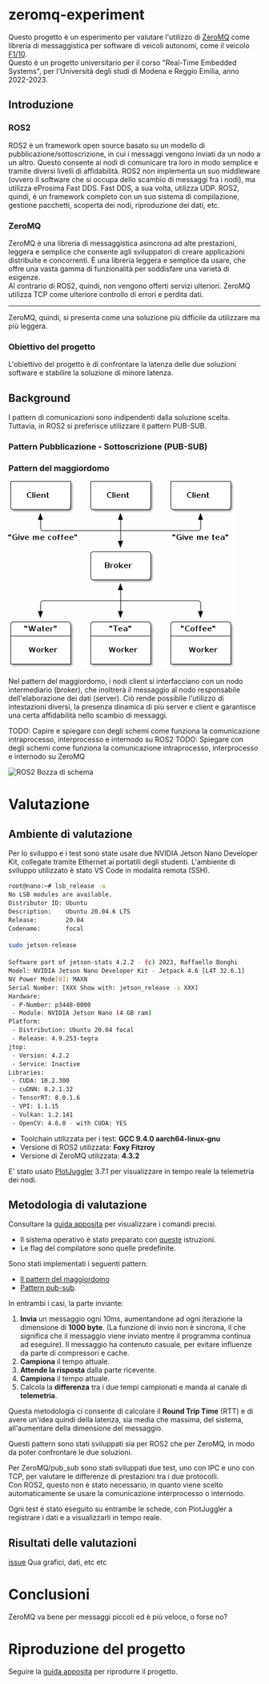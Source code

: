 # zeromq-experiment
Questo progetto è un esperimento per valutare l'utilizzo di
[ZeroMQ](https://zeromq.org/) 
come libreria di messaggistica per software di veicoli autonomi, come il veicolo
[F1/10](https://f1tenth.org/).  
Questo è un progetto universitario per il corso "Real-Time Embedded Systems", per l'Università degli studi di Modena e Reggio Emilia, anno 2022-2023.

## Introduzione
### ROS2
ROS2 è un framework open source basato su un modello di pubblicazione/sottoscrizione, in cui i messaggi vengono inviati da un nodo a un altro. Questo consente ai nodi di comunicare tra loro in modo semplice e tramite diversi livelli di affidabilità.
ROS2 non implementa un suo middleware (ovvero il software che si occupa dello scambio di messaggi fra i nodi), ma utilizza eProsima Fast DDS.
Fast DDS, a sua volta, utilizza UDP.
ROS2, quindi, è un framework completo con un suo sistema di compilazione, gestione pacchetti, scoperta dei nodi, riproduzione dei dati, etc.  
### ZeroMQ
ZeroMQ è una libreria di messaggistica asincrona ad alte prestazioni, leggera e semplice che consente agli sviluppatori di creare applicazioni distribuite e concorrenti. È una libreria leggera e semplice da usare, che offre una vasta gamma di funzionalità per soddisfare una varietà di esigenze.  
Al contrario di ROS2, quindi, non vengono offerti servizi ulteriori.
ZeroMQ utilizza TCP come ulteriore controllo di errori e perdita dati.  

---

ZeroMQ, quindi, si presenta come una soluzione più difficile da utilizzare ma più leggera.
### Obiettivo del progetto
L'obiettivo del progetto è di confrontare la latenza delle due soluzioni software e stabilire la soluzione di minore latenza.

## Background
I pattern di comunicazioni sono indipendenti dalla soluzione scelta.  
Tuttavia, in ROS2 si preferisce utilizzare il pattern PUB-SUB.
### Pattern Pubblicazione - Sottoscrizione (PUB-SUB)

### Pattern del maggiordomo
![Pattern del maggiordomo](docs/majordomo.png)  

Nel pattern del maggiordomo, i nodi client si interfacciano con un nodo intermediario (broker), che inoltrerà il messaggio al 
nodo responsabile dell'elaborazione dei dati (server). Ciò rende possibile l'utilizzo di intestazioni diversi, la presenza dinamica di più
server e client e garantisce una certa affidabilità nello scambio di messaggi.

TODO: Capire e spiegare con degli schemi come funziona la comunicazione intraprocesso, interprocesso e internodo su ROS2
TODO: Spiegare con degli schemi come funziona la comunicazione intraprocesso, interprocesso e internodo su ZeroMQ  

![ROS2 Bozza di schema](https://github.com/ElDavoo/zeromq-experiment/assets/4050967/5eca201f-98d8-4ffa-913b-0ac451c3761a)

# Valutazione
## Ambiente di valutazione
Per lo sviluppo e i test sono state usate due NVIDIA Jetson Nano Developer Kit, 
collegate tramite Ethernet ai portatili degli studenti.
L'ambiente di sviluppo utilizzato è stato VS Code in modalità remota (SSH).
```sh
root@nano:~# lsb_release -a
No LSB modules are available.
Distributor ID: Ubuntu
Description:    Ubuntu 20.04.6 LTS
Release:        20.04
Codename:       focal

sudo jetson-release

Software part of jetson-stats 4.2.2 - (c) 2023, Raffaello Bonghi
Model: NVIDIA Jetson Nano Developer Kit - Jetpack 4.6 [L4T 32.6.1]
NV Power Mode[0]: MAXN
Serial Number: [XXX Show with: jetson_release -s XXX]
Hardware:
 - P-Number: p3448-0000
 - Module: NVIDIA Jetson Nano (4 GB ram)
Platform:
 - Distribution: Ubuntu 20.04 focal
 - Release: 4.9.253-tegra
jtop:
 - Version: 4.2.2
 - Service: Inactive
Libraries:
 - CUDA: 10.2.300
 - cuDNN: 8.2.1.32
 - TensorRT: 8.0.1.6
 - VPI: 1.1.15
 - Vulkan: 1.2.141
 - OpenCV: 4.6.0 - with CUDA: YES
```
- Toolchain utilizzata per i test: **GCC 9.4.0 aarch64-linux-gnu**
- Versione di ROS2 utilizzata: **Foxy Fitzroy**
- Versione di ZeroMQ utilizzata: **4.3.2**

E' stato usato
[PlotJuggler](https://github.com/facontidavide/PlotJuggler) 3.7.1 
per visualizzare in tempo reale la telemetria dei nodi.

## Metodologia di valutazione

Consultare la [guida apposita](docs/building.md) per visualizzare i comandi precisi.

- Il sistema operativo è stato preparato con [queste](docs/real-time-tricks.md) istruzioni.
- Le flag del compilatore sono quelle predefinite.

Sono stati implementati i seguenti pattern:
 - [Il pattern del maggiordomo](https://rfc.zeromq.org/spec/7/)
 - [Pattern pub-sub](https://rfc.zeromq.org/spec/29/).  

In entrambi i casi, la parte inviante:
1. **Invia** un messaggio ogni 10ms, aumentandone ad ogni iterazione la dimensione di **1000 byte**. (La funzione di invio non è sincrona, il che significa che il messaggio viene inviato mentre il programma continua ad eseguire). Il messaggio ha contenuto casuale, per evitare influenze da parte di compressori e cache.
2. **Campiona** il tempo attuale.
3. **Attende la risposta** dalla parte ricevente.
4. **Campiona** il tempo attuale.
5. Calcola la **differenza** tra i due tempi campionati e manda al canale di **telemetria**.

Questa metodologia ci consente di calcolare il **Round Trip Time** (RTT) e di avere un'idea quindi della latenza, sia media che massima, del sistema, all'aumentare della dimensione del messaggio.

Questi pattern sono stati sviluppati sia per ROS2 che per ZeroMQ, in modo da poter confrontare le due soluzioni.

Per ZeroMQ/pub_sub sono stati sviluppati due test, uno con IPC e uno con TCP, per valutare le differenze di prestazioni tra i due protocolli.  
Con ROS2, questo non è stato necessario, in quanto viene scelto automaticamente se usare la comunicazione interprocesso o internodo.  

Ogni test è stato eseguito su entrambe le schede, con PlotJuggler a registrare i dati e a visualizzarli in tempo reale.  



## Risultati delle valutazioni
[issue](https://github.com/ElDavoo/zeromq-experiment/issues/1)
Qua grafici, dati, etc etc

# Conclusioni
ZeroMQ va bene per messaggi piccoli ed è più veloce, o forse no? 

# Riproduzione del progetto
Seguire la
[guida apposita](docs/building.md)
per riprodurre il progetto.